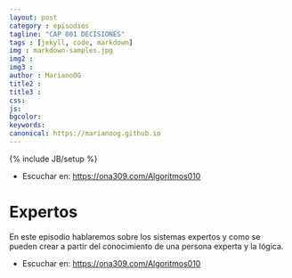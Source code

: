 ```yaml
---
layout: post
category : episodios
tagline: "CAP 001 DECISIONES"
tags : [jekyll, code, markdown]
img : markdown-samples.jpg
img2 : 
img3 : 
author : MarianoOG
title2 : 
title3 : 
css: 
js: 
bgcolor: 
keywords: 
canonical: https://marianoog.github.io
---
```

{% include JB/setup %}
* Escuchar en: https://ona309.com/Algoritmos010
<!--more-->

# Expertos

En este episodio hablaremos sobre los sistemas expertos y como se pueden crear a partir del conocimiento de una persona experta y la lógica.

* Escuchar en: https://ona309.com/Algoritmos010
